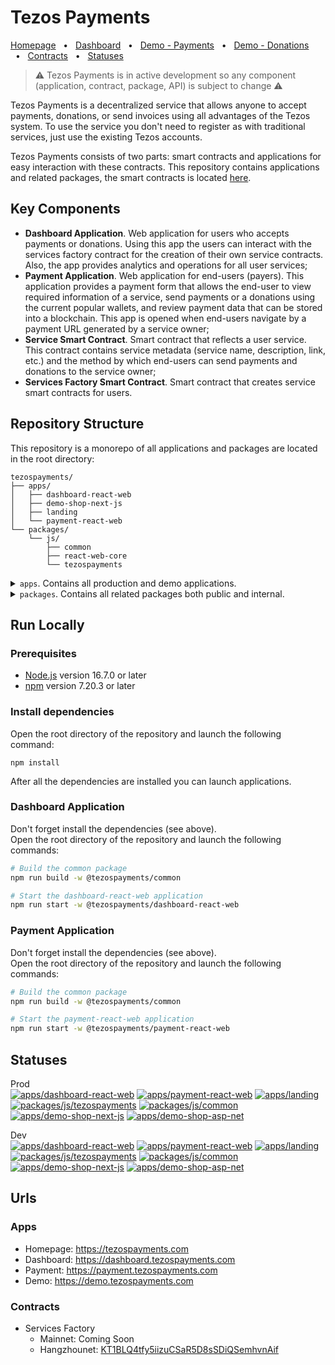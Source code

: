 # Tezos Payments

[Homepage](https://tezospayments.com) &nbsp;&nbsp;•&nbsp;&nbsp;
[Dashboard](https://dashboard.tezospayments.com) &nbsp;&nbsp;•&nbsp;&nbsp;
[Demo - Payments](https://demo.tezospayments.com) &nbsp;&nbsp;•&nbsp;&nbsp;
[Demo - Donations](https://payment.tezospayments.com/KT1S394GiUh6dkA4tcM6ceb49Yhot4ToYtDb/donation?network=hangzhounet) &nbsp;&nbsp;•&nbsp;&nbsp; 
[Contracts](https://github.com/fastwaterbear/tezospayments-contracts) &nbsp;&nbsp;•&nbsp;&nbsp; 
[Statuses](https://github.com/fastwaterbear/tezospayments-contracts#statuses)  

> ⚠️ Tezos Payments is in active development so any component (application, contract, package, API) is subject to change ⚠️

Tezos Payments is a decentralized service that allows anyone to accept payments, donations, or send invoices using all advantages of the Tezos system. To use the service you don't need to register as with traditional services, just use the existing Tezos accounts.

Tezos Payments consists of two parts: smart contracts and applications for easy interaction with these contracts. This repository contains applications and related packages, the smart contracts is located [here](https://github.com/fastwaterbear/tezospayments-contracts).

## Key Components
* **Dashboard Application**. Web application for users who accepts payments or donations. Using this app the users can interact with the services factory contract for the creation of their own service contracts. Also, the app provides analytics and operations for all user services;  
* **Payment Application**. Web application for end-users (payers). This application provides a payment form that allows the end-user to view required information of a service, send payments or a donations using the current popular wallets, and review payment data that can be stored into a blockchain.
This app is opened when end-users navigate by a payment URL generated by a service owner;
* **Service Smart Contract**. Smart contract that reflects a user service. This contract contains service metadata (service name, description, link, etc.) and the method by which end-users can send payments and donations to the service owner;
* **Services Factory Smart Contract**. Smart contract that creates service smart contracts for users.

## Repository Structure
This repository is a monorepo of all applications and packages are located in the root directory:
```
tezospayments/
├── apps/
│   ├── dashboard-react-web
│   ├── demo-shop-next-js
│   ├── landing
│   └── payment-react-web
└── packages/
    └── js/
        ├── common
        ├── react-web-core
        └── tezospayments
```

<details>
<summary><code>apps</code>. Contains all production and demo applications.</summary>

  * `dashboard-react-web`. Web application.  
    Usage: React, Ant Design, Redux Toolkit, Taquito, Beacon SDK, TypeScript;  
  
  * `demo-shop-next-js`. Demo online store showing demo payments.  
    Usage: Next.js, React, Typescript;  

  * `landing`. Simple landing page for the [tezospayments.com](https://tezospayments.com) site;  

  * `payment-react-web`. Web application.  
    Usage: React, Ant Design, Redux Toolkit, Taquito, Beacon SDK, TypeScript;  
</details>

<details>
<summary><code>packages</code>. Contains all related packages both public and internal.</summary>

  * `js`. Packages for NodeJS and browsers;  

    * `common`. Base packages for all js packages Shared code for the dashboard app and the payment app;  
    
    * `react-web-core`. Shared code for the dashboard app and the payment app;

    * `tezospayments`. Public package for generating payments on the server and client sides
</details>
    
## Run Locally

### Prerequisites
* [Node.js](https://nodejs.org) version 16.7.0 or later  
* [npm](https://docs.npmjs.com/downloading-and-installing-node-js-and-npm) version 7.20.3 or later  

### Install dependencies
Open the root directory of the repository and launch the following command:
```
npm install
```
After all the dependencies are installed you can launch applications.

### Dashboard Application
Don't forget install the dependencies (see above).  
Open the root directory of the repository and launch the following commands:  
```bash
# Build the common package
npm run build -w @tezospayments/common

# Start the dashboard-react-web application
npm run start -w @tezospayments/dashboard-react-web
```

### Payment Application
Don't forget install the dependencies (see above).  
Open the root directory of the repository and launch the following commands:  
```bash
# Build the common package
npm run build -w @tezospayments/common

# Start the payment-react-web application
npm run start -w @tezospayments/payment-react-web
```

## Statuses
Prod  
[![apps/dashboard-react-web](https://github.com/fastwaterbear/tezospayments/actions/workflows/dashboard-react-web-app.yml/badge.svg?branch=master)](https://github.com/fastwaterbear/tezospayments/actions/workflows/dashboard-react-web-app.yml)
[![apps/payment-react-web](https://github.com/fastwaterbear/tezospayments/actions/workflows/payment-react-web-app.yml/badge.svg?branch=master)](https://github.com/fastwaterbear/tezospayments/actions/workflows/payment-react-web-app.yml)
[![apps/landing](https://github.com/fastwaterbear/tezospayments/actions/workflows/landing-app.yml/badge.svg?branch=master)](https://github.com/fastwaterbear/tezospayments/actions/workflows/landing-app.yml)   
[![packages/js/tezospayments](https://github.com/fastwaterbear/tezospayments/actions/workflows/tezospayments-js-package.yml/badge.svg?branch=master)](https://github.com/fastwaterbear/tezospayments/actions/workflows/tezospayments-js-package.yml)
[![packages/js/common](https://github.com/fastwaterbear/tezospayments/actions/workflows/common-js-package.yml/badge.svg?branch=master)](https://github.com/fastwaterbear/tezospayments/actions/workflows/common-js-package.yml)  
[![apps/demo-shop-next-js](https://github.com/fastwaterbear/tezospayments/actions/workflows/demo-shop-next-js-app.yml/badge.svg?branch=master)](https://github.com/fastwaterbear/tezospayments/actions/workflows/demo-shop-next-js-app.yml)
[![apps/demo-shop-asp-net](https://github.com/fastwaterbear/tezospayments/actions/workflows/demo-shop-asp-net-app.yml/badge.svg?branch=master)](https://github.com/fastwaterbear/tezospayments/actions/workflows/demo-shop-asp-net-app.yml)  

Dev  
[![apps/dashboard-react-web](https://github.com/fastwaterbear/tezospayments/actions/workflows/dashboard-react-web-app.yml/badge.svg?branch=dev)](https://github.com/fastwaterbear/tezospayments/actions/workflows/dashboard-react-web-app.yml)
[![apps/payment-react-web](https://github.com/fastwaterbear/tezospayments/actions/workflows/payment-react-web-app.yml/badge.svg?branch=dev)](https://github.com/fastwaterbear/tezospayments/actions/workflows/payment-react-web-app.yml)
[![apps/landing](https://github.com/fastwaterbear/tezospayments/actions/workflows/landing-app.yml/badge.svg?branch=dev)](https://github.com/fastwaterbear/tezospayments/actions/workflows/landing-app.yml)   
[![packages/js/tezospayments](https://github.com/fastwaterbear/tezospayments/actions/workflows/tezospayments-js-package.yml/badge.svg?branch=dev)](https://github.com/fastwaterbear/tezospayments/actions/workflows/tezospayments-js-package.yml)
[![packages/js/common](https://github.com/fastwaterbear/tezospayments/actions/workflows/common-js-package.yml/badge.svg?branch=dev)](https://github.com/fastwaterbear/tezospayments/actions/workflows/common-js-package.yml)  
[![apps/demo-shop-next-js](https://github.com/fastwaterbear/tezospayments/actions/workflows/demo-shop-next-js-app.yml/badge.svg?branch=dev)](https://github.com/fastwaterbear/tezospayments/actions/workflows/demo-shop-next-js-app.yml)
[![apps/demo-shop-asp-net](https://github.com/fastwaterbear/tezospayments/actions/workflows/demo-shop-asp-net-app.yml/badge.svg?branch=dev)](https://github.com/fastwaterbear/tezospayments/actions/workflows/demo-shop-asp-net-app.yml)  

## Urls

### Apps
* Homepage: https://tezospayments.com
* Dashboard: https://dashboard.tezospayments.com
* Payment: https://payment.tezospayments.com
* Demo: https://demo.tezospayments.com

### Contracts

* Services Factory 
  * Mainnet: Coming Soon
  * Hangzhounet: [KT1BLQ4tfy5iizuCSaR5D8sSDiQSemhvnAif](https://better-call.dev/hangzhou2net/KT1BLQ4tfy5iizuCSaR5D8sSDiQSemhvnAif)
